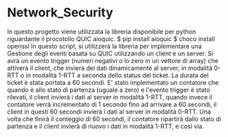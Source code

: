 # Network_Security

In questo progetto viene utilizzata la libreria disponibile per python riguardante il procotollo QUIC aioquic. 
$ pip install aioquic
$ choco install openssl
In questo script, si utilizzerà la libreria per implementare una Gestione degli eventi basata su QUIC utilizzando un client e un server. Si avrà un evento trigger (numeri negativi o lo zero in un vettore di array) che attiverà il client, che invierà dei dati dinamicamente al server, in modalità 0-RTT o in modalità 1-RTT a seconda dello status del ticket. La durata del ticket è stata portata a 60 secondi. E' stato implementato un contatore che quando è allo stato di partenza (uguale a zero) e l'evento trigger è stato rilevati, il client invierà i dati al server in modalità 1-RTT, quando invece il contatore verrà incrementato di 1 secondo fino ad arrivare a 60 secondi, il client in questi 60 secondi invierà i dati al server in modalità 0-RTT. Una volta che finirà il conteggio di 60 secondi, il contatore ripartirà dallo stato di partenza e il client invierà di nuovo i dati in modalità 1-RTT, e così via.

